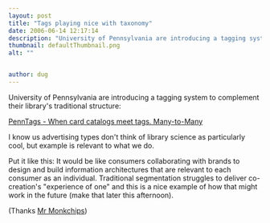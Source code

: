 ```yaml
---
layout: post
title: "Tags playing nice with taxonomy"
date: 2006-06-14 12:17:14
description: "University of Pennsylvania are introducing a tagging system to complement their library&#8217;s traditional structure --  PennTags - When card catalogs meet tags. Many-to-Many I know us advertising types don&#8217;t think of library science as particularly cool, but example is relevant to&#8230;"
thumbnail: defaultThumbnail.png
alt: ""


author: dug
---
```


<p>University of Pennsylvania are introducing a tagging system to complement their library's traditional structure:</p>

<p><a href="http://many.corante.com/archives/2006/06/10/penntags_when_card_catalogs_meet_tags.php">PennTags - When card catalogs meet tags. Many-to-Many</a></p>

<p>I know us advertising types don't think of library science as particularly cool, but example is relevant to what we do.</p>

<p>Put it like this: It would be like consumers collaborating with brands to design and build information architectures that are relevant to each consumer as an individual. Traditional segmentation struggles to deliver co-creation's "experience of one" and this is a nice example of how that might work in the future (make that later this afternoon).</p>

<p>(Thanks <a href="http://www.redmonk.com/jgovernor/">Mr Monkchips</a>)</p>
